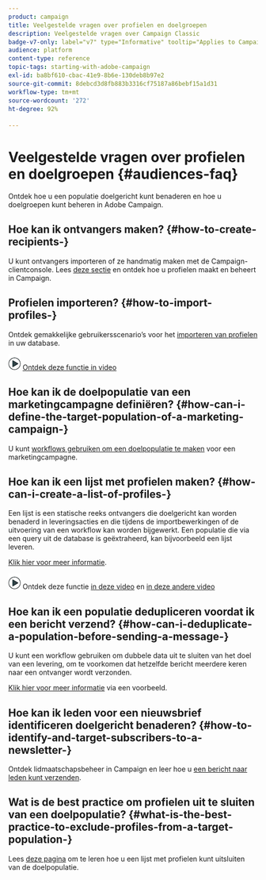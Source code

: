 ```yaml
---
product: campaign
title: Veelgestelde vragen over profielen en doelgroepen
description: Veelgestelde vragen over Campaign Classic
badge-v7-only: label="v7" type="Informative" tooltip="Applies to Campaign Classic v7 only"
audience: platform
content-type: reference
topic-tags: starting-with-adobe-campaign
exl-id: ba8bf610-cbac-41e9-8b6e-130deb8b97e2
source-git-commit: 8debcd3d8fb883b3316cf75187a86bebf15a1d31
workflow-type: tm+mt
source-wordcount: '272'
ht-degree: 92%

---
```


# Veelgestelde vragen over profielen en doelgroepen {#audiences-faq}



Ontdek hoe u een populatie doelgericht kunt benaderen en hoe u doelgroepen kunt beheren in Adobe Campaign.

## Hoe kan ik ontvangers maken? {#how-to-create-recipients-}

U kunt ontvangers importeren of ze handmatig maken met de Campaign-clientconsole. Lees [deze sectie](../../platform/using/about-profiles.md) en ontdek hoe u profielen maakt en beheert in Campaign.

## Profielen importeren? {#how-to-import-profiles-}

Ontdek gemakkelijke gebruikersscenario’s voor het [importeren van profielen](../../platform/using/import-operations-samples.md) in uw database.

![](assets/do-not-localize/how-to-video.png) [Ontdek deze functie in video](https://experienceleague.adobe.com/docs/campaign-classic-learn/tutorials/profile-management/importing-profiles.html)

## Hoe kan ik de doelpopulatie van een marketingcampagne definiëren? {#how-can-i-define-the-target-population-of-a-marketing-campaign-}

U kunt [workflows gebruiken om een doelpopulatie te maken](../../campaign/using/marketing-campaign-deliveries.md#building-the-main-target-in-a-workflow) voor een marketingcampagne.


## Hoe kan ik een lijst met profielen maken? {#how-can-i-create-a-list-of-profiles-}

Een lijst is een statische reeks ontvangers die doelgericht kan worden benaderd in leveringsacties en die tijdens de importbewerkingen of de uitvoering van een workflow kan worden bijgewerkt. Een populatie die via een query uit de database is geëxtraheerd, kan bijvoorbeeld een lijst leveren.

[Klik hier voor meer informatie](../../platform/using/creating-and-managing-lists.md#creating-a-profile-list-from-a-group).

![](assets/do-not-localize/how-to-video.png) Ontdek deze functie [in deze video](https://experienceleague.adobe.com/docs/campaign-classic-learn/tutorials/profile-management/creating-a-list-of-recipients-with-a-workflow.html) en [in deze andere video](https://experienceleague.adobe.com/docs/campaign-classic-learn/tutorials/profile-management/creating-a-list-of-recipients.html)

## Hoe kan ik een populatie dedupliceren voordat ik een bericht verzend? {#how-can-i-deduplicate-a-population-before-sending-a-message-}

U kunt een workflow gebruiken om dubbele data uit te sluiten van het doel van een levering, om te voorkomen dat hetzelfde bericht meerdere keren naar een ontvanger wordt verzonden.

[Klik hier voor meer informatie](../../workflow/using/deduplication.md#example--identify-the-duplicates-before-a-delivery) via een voorbeeld.

## Hoe kan ik leden voor een nieuwsbrief identificeren doelgericht benaderen? {#how-to-identify-and-target-subscribers-to-a-newsletter-}

Ontdek lidmaatschapsbeheer in Campaign en leer hoe u [een bericht naar leden kunt verzenden](../../delivery/using/managing-subscriptions.md).

## Wat is de best practice om profielen uit te sluiten van een doelpopulatie? {#what-is-the-best-practice-to-exclude-profiles-from-a-target-population-}

Lees [deze pagina](../../workflow/using/read-list.md) om te leren hoe u een lijst met profielen kunt uitsluiten van de doelpopulatie.
